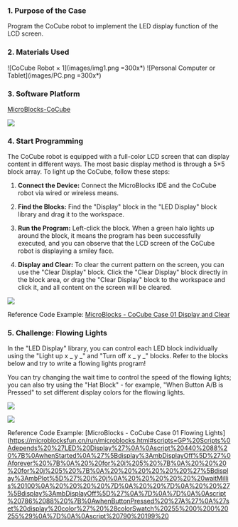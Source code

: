 ### 1. Purpose of the Case

Program the CoCube robot to implement the LED display function of the LCD screen.

### 2. Materials Used

![CoCube Robot × 1](images/img1.png =300x*) ![Personal Computer or Tablet](images/PC.png =300x*)

### 3. Software Platform

[MicroBlocks-CoCube](https://microblocksfun.cn/run/microblocks.html#scripts=GP%20Scripts%0Adepends%20%27CoCube%27)

![](images/image.png)

### 4. Start Programming

The CoCube robot is equipped with a full-color LCD screen that can display content in different ways. The most basic display method is through a 5×5 block array. To light up the CoCube, follow these steps:

1. **Connect the Device:** Connect the MicroBlocks IDE and the CoCube robot via wired or wireless means.

2. **Find the Blocks:** Find the "Display" block in the "LED Display" block library and drag it to the workspace.

3. **Run the Program:** Left-click the block. When a green halo lights up around the block, it means the program has been successfully executed, and you can observe that the LCD screen of the CoCube robot is displaying a smiley face.

4. **Display and Clear:** To clear the current pattern on the screen, you can use the "Clear Display" block. Click the "Clear Display" block directly in the block area, or drag the "Clear Display" block to the workspace and click it, and all content on the screen will be cleared.

![](images/simulator.png)

Reference Code Example: [MicroBlocks - CoCube Case 01 Display and Clear](https://microblocksfun.cn/run/microblocks.html#scripts=GP%20Scripts%0Adepends%20%27LED%20Display%27%0A%0Ascript%20396%20276%20%7B%0A%27%5Bdisplay%3AmbDisplayOff%5D%27%0A%7D%0A%0Ascript%20395%20132%20%7B%0A%27%5Bdisplay%3AmbDisplay%5D%27%2015237440%0A%7D%0A%0A)

### 5. Challenge: Flowing Lights

In the "LED Display" library, you can control each LED block individually using the "Light up x _ y _" and "Turn off x _ y _" blocks. Refer to the blocks below and try to write a flowing lights program!

You can try changing the wait time to control the speed of the flowing lights; you can also try using the "Hat Block" - for example, "When Button A/B is Pressed" to set different display colors for the flowing lights.

![](<images/Flowing_lights.png>)

![](images/K136bNMWEogdl0xmMQZcDTBEnQe.gif)

Reference Code Example: [MicroBlocks - CoCube Case 01 Flowing Lights](https://microblocksfun.cn/run/microblocks.html#scripts=GP%20Scripts%0Adepends%20%27LED%20Display%27%0A%0Ascript%20440%2088%20%7B%0AwhenStarted%0A%27%5Bdisplay%3AmbDisplayOff%5D%27%0Aforever%20%7B%0A%20%20for%20i%205%20%7B%0A%20%20%20%20for%20j%205%20%7B%0A%20%20%20%20%20%20%27%5Bdisplay%3AmbPlot%5D%27%20i%20j%0A%20%20%20%20%20%20waitMillis%20100%0A%20%20%20%20%7D%0A%20%20%7D%0A%20%20%27%5Bdisplay%3AmbDisplayOff%5D%27%0A%7D%0A%7D%0A%0Ascript%20786%2088%20%7B%0AwhenButtonPressed%20%27A%27%0A%27set%20display%20color%27%20%28colorSwatch%20255%200%200%20255%29%0A%7D%0A%0Ascript%20790%20199%20